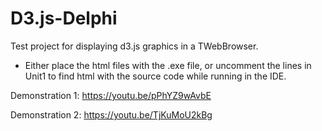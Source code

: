 # D3.js-Delphi
Test project for displaying d3.js graphics in a TWebBrowser.

- Either place the html files with the .exe file, or uncomment the lines in Unit1 to find html with the source code while running in the IDE.

Demonstration 1: https://youtu.be/pPhYZ9wAvbE

Demonstration 2: https://youtu.be/TjKuMoU2kBg

